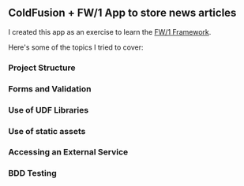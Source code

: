 ColdFusion + FW/1 App to store news articles
---------------------------------------------------

I created this app as an exercise to learn the [FW/1 Framework](https://github.com/framework-one/fw1).

Here's some of the topics I tried to cover:

### Project Structure

### Forms and Validation

### Use of UDF Libraries

### Use of static assets

### Accessing an External Service

### BDD Testing

